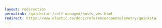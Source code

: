 ```yaml
---
layout: redirection
permalink: /quickstart/self-managed/hosts_vms.html
redirect: https://www.elastic.co/docs/reference/opentelemetry/quickstart/self-managed/hosts_vms
---
```

